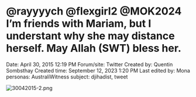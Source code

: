 # @rayyyych @flexgirl2 @MOK2024 I’m friends with Mariam, but I understant why she may distance herself. May Allah (SWT) bless her.

Date: April 30, 2015 12:19 PM
Forum/site: Twitter
Created by: Quentin Sombsthay
Created time: September 12, 2023 1:20 PM
Last edited by: Mona
personas: AustraliWitness
subject: djihadist, tweet

![30042015-2.png](@rayyyych%20@flexgirl2%20@MOK2024%20I%E2%80%99m%20friends%20with%20Mar%20f4a77c47047e43f9b74ef622595a13f5/30042015-2.png)